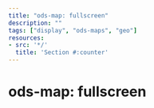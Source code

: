 ```yaml
---
title: "ods-map: fullscreen"
description: ""
tags: ["display", "ods-maps", "geo"]
resources:
- src: '*/'
  title: 'Section #:counter'
---
```


# ods-map: fullscreen
